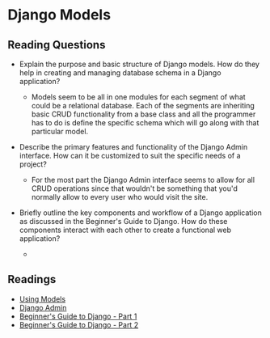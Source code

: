# Django Models

## Reading Questions

* Explain the purpose and basic structure of Django models. How do they help in creating and managing database schema in a Django application?

  * Models seem to be all in one modules for each segment of what could be a relational database. Each of the segments are inheriting basic CRUD functionality from a base class and all the programmer has to do is define the specific schema which will go along with that particular model.

* Describe the primary features and functionality of the Django Admin interface. How can it be customized to suit the specific needs of a project?

  * For the most part the Django Admin interface seems to allow for all CRUD operations since that wouldn't be something that you'd normally allow to every user who would visit the site.

* Briefly outline the key components and workflow of a Django application as discussed in the Beginner's Guide to Django. How do these components interact with each other to create a functional web application?

  * 

## Readings

* [Using Models](https://developer.mozilla.org/en-US/docs/Learn/Server-side/Django/Models)
* [Django Admin](https://developer.mozilla.org/en-US/docs/Learn/Server-side/Django/Admin_site)
* [Beginner's Guide to Django - Part 1](https://simpleisbetterthancomplex.com/series/2017/09/04/a-complete-beginners-guide-to-django-part-1.html)
* [Beginner's Guide to Django - Part 2](https://simpleisbetterthancomplex.com/series/2017/09/11/a-complete-beginners-guide-to-django-part-2.html)